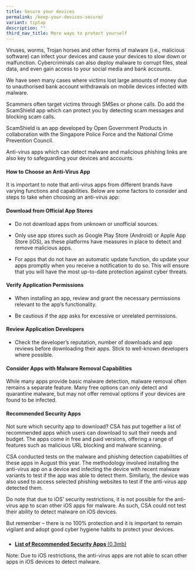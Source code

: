 ```yaml
---
title: Secure your devices
permalink: /keep-your-devices-secure/
variant: tiptap
description: ""
third_nav_title: More ways to protect yourself
---
```

<p>Viruses, worms, Trojan horses and other forms of malware (i.e., malicious
software) can infect your devices and cause your devices to slow down or
malfunction. Cybercriminals can also deploy malware to corrupt files, steal
data, and even gain access to your social media and bank accounts.</p>
<p>We have seen many cases where victims lost large amounts of money due
to unauthorised bank account withdrawals on mobile devices infected with
malware.&nbsp;</p>
<p>Scammers often target victims through SMSes or phone calls. Do add the
ScamShield app which can protect you by detecting scam messages and blocking
scam calls.</p>
<p>ScamShield is an app developed by Open Government Products in collaboration
with the Singapore Police Force and the National Crime Prevention Council.</p>
<p>Anti-virus apps which can detect malware and malicious phishing links
are also key to safeguarding your devices and accounts.&nbsp;</p>
<h4><strong>How to Choose an Anti-Virus App</strong></h4>
<p>It is important to note that anti-virus apps from different brands have
varying functions and capabilities. Below are some factors to consider
and steps to take when choosing an anti-virus app:</p>
<h4><strong>Download from Official App Stores</strong></h4>
<ul data-tight="true" class="tight">
<li>
<p>Do not download apps from unknown or unofficial sources.</p>
</li>
<li>
<p>Only use app stores such as Google Play Store (Android) or Apple App Store
(iOS), as these platforms have measures in place to detect and remove malicious
apps.</p>
</li>
<li>
<p>For apps that do not have an automatic update function, do update your
apps promptly when you receive a notification to do so. This will ensure
that you will have the most up-to-date protection against cyber threats.</p>
</li>
</ul>
<h4><strong>Verify Application Permissions</strong></h4>
<ul data-tight="true" class="tight">
<li>
<p>When installing an app, review and grant the necessary permissions relevant
to the app’s functionality.</p>
</li>
<li>
<p>Be cautious if the app asks for excessive or unrelated permissions.</p>
</li>
</ul>
<h4><strong>Review Application Developers</strong></h4>
<ul data-tight="true" class="tight">
<li>
<p>Check the developer’s reputation, number of downloads and app reviews
before downloading their apps. Stick to well-known developers where possible.</p>
</li>
</ul>
<h4><strong>Consider Apps with Malware Removal Capabilities&nbsp;</strong></h4>
<p>While many apps provide basic malware detection, malware removal often
remains a separate feature. Many free options can only detect and quarantine
malware, but may not offer removal options if your devices are found to
be infected.</p>
<h4><strong>Recommended Security Apps</strong></h4>
<p>Not sure which security app to download? CSA has put together a list of
recommended apps which users can download to suit their needs and budget.
The apps come in free and paid versions, offering a range of features such
as malicious URL blocking and malware scanning.</p>
<p>CSA conducted tests on the malware and phishing detection capabilities
of these apps in August this year. The methodology involved installing
the anti-virus app on a device and infecting the device with recent malware
variants to test if the app was able to detect them. Similarly, the device
was also used to access selected phishing websites to test if the anti-virus
app detected them.&nbsp;</p>
<p>Do note that due to iOS’ security restrictions, it is not possible for
the anti-virus app to scan other iOS apps for malware. As such, CSA could
not test their ability to detect malware on iOS devices.</p>
<p>But remember – there is no 100% protection and it is important to remain
vigilant and adopt good cyber hygiene habits to protect your devices.&nbsp;</p>
<h3></h3>
<ul data-tight="true" class="tight">
<li>
<p><strong><a href="https://www.csa.gov.sg/docs/default-source/our-programmes/cybersecurity-outreach/the-unseen-enemy/security-apps_infographic.pdf?sfvrsn=828f46cb_3" class="a-underline-link download-and-resources" rel="noopener noreferrer nofollow" target="_self">List of Recommended Security Apps </a></strong>
<a href="https://www.csa.gov.sg/docs/default-source/our-programmes/cybersecurity-outreach/the-unseen-enemy/security-apps_infographic.pdf?sfvrsn=828f46cb_3" class="a-underline-link download-and-resources" rel="noopener noreferrer nofollow" target="_self">(0.3mb)</a>
</p>
</li>
</ul>
<p>Note: Due to iOS restrictions, the anti-virus apps are not able to scan
other apps in iOS devices to detect malware.</p>